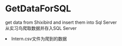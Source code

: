# GetDataForSQL
get data from Shixibird and insert them into Sql Server</br>
从实习鸟爬取数据并存入SQL Server</br>
<li>Intern.csv文件为爬到的数据</li>
